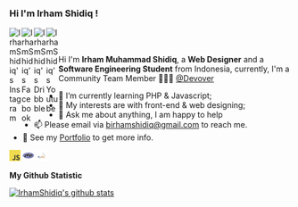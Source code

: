 ### Hi I'm Irham Shidiq !

<a href="https://www.instagram.com/irham_shidiq7/">
  <img align="left" alt="IrhamShidiq's Instagram" width="22px" src="https://cdn.jsdelivr.net/npm/simple-icons@v3/icons/instagram.svg" />
</a>
<a href="https://www.facebook.com/irhamshidiq.7/">
  <img align="left" alt="IrhamShidiq's Facebook" width="22px" src="https://cdn.jsdelivr.net/npm/simple-icons@v3/icons/facebook.svg" />
</a>
<a href="https://dribbble.com/IrhamShidiq">
  <img align="left" alt="IrhamShidiq's Dribbble" width="22px" src="https://cdn.jsdelivr.net/npm/simple-icons@v3/icons/dribbble.svg" />
</a>
<a href="https://www.youtube.com/channel/UCc67bq-t9tp_RiF7BR1w9IQ?">
  <img align="left" alt="IrhamShidiq's Youtube" width="22px" src="https://cdn.jsdelivr.net/npm/simple-icons@v3/icons/youtube.svg" />
</a>


<br />
<br />

Hi I'm **Irham Muhammad Shidiq**, a **Web Designer** and a **Software Engineering Student** from Indonesia, currently, I'm a Community Team Member 🙍🏽‍♂️ [@Devover](https://github.com/devoverid)

- 🌱 I’m currently learning PHP & Javascript; 
- 🤔 My interests are with front-end & web designing;
- 💬 Ask me about anything, I am happy to help
- 📫 Please email via birhamshidiq@gmail.com to reach me.
- 📝 See my [Portfolio](https://irhamshidiq.github.io) to get more info.

<code><img height="20" src="https://raw.githubusercontent.com/github/explore/80688e429a7d4ef2fca1e82350fe8e3517d3494d/topics/javascript/javascript.png"></code>
<code><img height="20" src="https://raw.githubusercontent.com/github/explore/80688e429a7d4ef2fca1e82350fe8e3517d3494d/topics/php/php.png"></code>
<code><img height="20" src="https://raw.githubusercontent.com/github/explore/80688e429a7d4ef2fca1e82350fe8e3517d3494d/topics/mysql/mysql.png"></code>

<b> My Github Statistic </b>
  <br />
  
 [![IrhamShidiq's github stats](https://github-readme-stats.vercel.app/api?username=IrhamShidiq)](https://github.com/IrhamShidiq/C.U.B.A.B-Travel)



